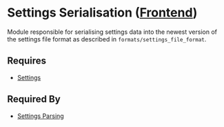 # Settings Serialisation ([Frontend](../frontend.md))

Module responsible for serialising settings data into the newest version of the settings file format as described in `formats/settings_file_format`.

## Requires

- [Settings](../user_interface/settings/settings.md)

## Required By

- [Settings Parsing](./parsing.md)
